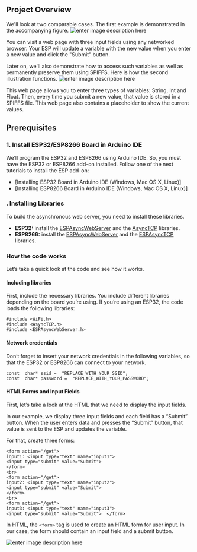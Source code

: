 ## Project Overview

We'll look at two comparable cases. The first example is demonstrated in the accompanying figure.
![enter image description here](https://i.postimg.cc/GtxDdxPF/ESP32-ESP8266-HTML-Form-Input-Data-Project-Overview.webp)

You can visit a web page with three input fields using any networked browser. Your ESP will update a variable with the new value when you enter a new value and click the "Submit" button.

Later on, we'll also demonstrate how to access such variables as well as permanently preserve them using SPIFFS. Here is how the second illustration functions.
![enter image description here](https://i.postimg.cc/kgpbJ4Sp/ESP32-ESP8266-HTML-Form-Input-Data-Project-Overview-SPIFFS.webp)

This web page allows you to enter three types of variables: String, Int and Float. Then, every time you submit a new value, that value is stored in a SPIFFS file. This web page also contains a placeholder to show the current values.
## Prerequisites
### 1. Install ESP32/ESP8266 Board in Arduino IDE

We’ll program the ESP32 and ESP8266 using Arduino IDE. So, you must have the ESP32 or ESP8266 add-on installed. Follow one of the next tutorials to install the ESP add-on:

-   [Installing ESP32 Board in Arduino IDE (Windows, Mac OS X, Linux)]
-   [Installing ESP8266 Board in Arduino IDE (Windows, Mac OS X, Linux)]
### . Installing Libraries

To build the asynchronous web server, you need to install these libraries.

-   **ESP32:** install the [ESPAsyncWebServer](https://github.com/me-no-dev/ESPAsyncWebServer) and the [AsyncTCP](https://github.com/me-no-dev/AsyncTCP) libraries.
-   **ESP8266:**  install the [ESPAsyncWebServer](https://github.com/me-no-dev/ESPAsyncWebServer) and the [ESPAsyncTCP](https://github.com/me-no-dev/ESPAsyncTCP) libraries.

### How the code works

Let’s take a quick look at the code and see how it works.

#### Including libraries

First, include the necessary libraries. You include different libraries depending on the board you’re using. If you’re using an ESP32, the code loads the following libraries:

    #include <WiFi.h>  
    #include <AsyncTCP.h> 
    #include <ESPAsyncWebServer.h>
    
#### Network credentials

Don’t forget to insert your network credentials in the following variables, so that the ESP32 or ESP8266 can connect to your network.

    const  char* ssid =  "REPLACE_WITH_YOUR_SSID";  
    const  char* password =  "REPLACE_WITH_YOUR_PASSWORD";

#### HTML Forms and Input Fields

First, let’s take a look at the HTML that we need to display the input fields.

In our example, we display three input fields and each field has a “Submit” button. When the user enters data and presses the “Submit” button, that value is sent to the ESP and updates the variable.

For that, create three forms:

    <form action="/get"> 
    input1: <input type="text" name="input1"> 
    <input type="submit" value="Submit">  
    </form>
    <br>  
    <form action="/get"> 
    input2: <input type="text" name="input2">  
    <input type="submit" value="Submit">  
    </form>
    <br>  
    <form action="/get"> 
    input3: <input type="text" name="input3"> 
    <input type="submit" value="Submit">  </form>
    
In HTML, the `<form>` tag is used to create an HTML form for user input. In our case, the form should contain an input field and a submit button.

![enter image description here](https://i.postimg.cc/jSKsNTK3/input-web-browser-2.webp)
